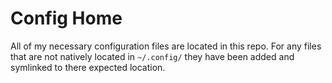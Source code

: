 # Config Home

All of my necessary configuration files are located in this repo. For any files that are not natively located in `~/.config/` they have been added and symlinked to there expected location. 
